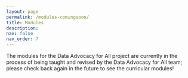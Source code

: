 ```yaml
---
layout: page
permalink: /modules-comingsoon/
title: Modules
description: 
nav: false
nav_order: 7
---
```


The modules for the Data Advocacy for All project are currently in the process of being taught and revised by the Data Advocacy for All team; please check back again in the future to see the curricular modules!
